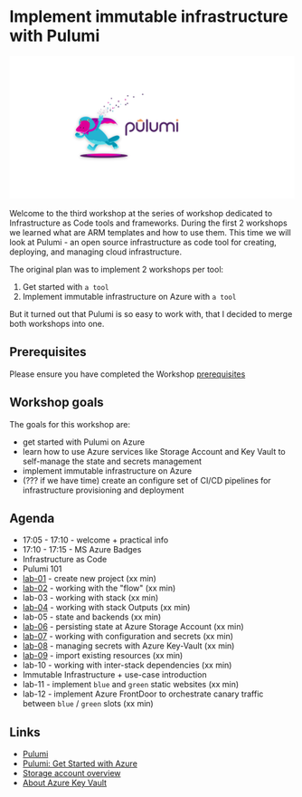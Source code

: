 # Implement immutable infrastructure with Pulumi

![logo](images/ws-logo.png)

Welcome to the third workshop at the series of workshop dedicated to Infrastructure as Code tools and frameworks. During the first 2 workshops we learned what are ARM templates and how to use them. This time we will look at Pulumi - an open source infrastructure as code tool for creating, deploying, and managing cloud infrastructure.

The original plan was to implement 2 workshops per tool:

1. Get started with `a tool`
2. Implement immutable infrastructure on Azure with `a tool`

 But it turned out that Pulumi is so easy to work with, that I decided to merge both workshops into one.

## Prerequisites

Please ensure you have completed the Workshop [prerequisites](prerequisites.md)

## Workshop goals

The goals for this workshop are:

* get started with Pulumi on Azure
* learn how to use Azure services like Storage Account and Key Vault  to self-manage the state and secrets management
* implement immutable infrastructure on Azure
* (??? if we have time) create an configure set of CI/CD pipelines for infrastructure provisioning and deployment

## Agenda

* 17:05 - 17:10 - welcome + practical info
* 17:10 - 17:15 - MS Azure Badges
* Infrastructure as Code
* Pulumi 101
* [lab-01](labs/lab-01/readme.md) - create new project (xx min)
* [lab-02](labs/lab-02/readme.md) - working with the "flow" (xx min)
* lab-03 - working with stack (xx min)
* [lab-04](labs/lab-04/readme.md) - working with stack Outputs (xx min)
* lab-05 - state and backends (xx min)
* [lab-06](labs/lab-06/readme.md) - persisting state at Azure Storage Account (xx min)
* [lab-07](labs/lab-07/readme.md) - working with configuration and secrets (xx min)
* [lab-08](labs/lab-08/readme.md) - managing secrets with Azure Key-Vault (xx min)
* [lab-09](labs/lab-09/readme.md) - import existing resources (xx min)
* lab-10 - working with inter-stack dependencies (xx min)
* Immutable Infrastructure + use-case introduction
* lab-11 - implement `blue` and `green` static websites (xx min)
* lab-12 - implement Azure FrontDoor to orchestrate canary traffic between `blue` / `green` slots  (xx min)

## Links

* [Pulumi](https://www.pulumi.com/)
* [Pulumi: Get Started with Azure](https://www.pulumi.com/docs/get-started/azure/)
* [Storage account overview](https://docs.microsoft.com/en-us/azure/storage/common/storage-account-overview?WT.mc_id=AZ-MVP-5003837)
* [About Azure Key Vault](https://docs.microsoft.com/en-us/azure/key-vault/general/overview?WT.mc_id=AZ-MVP-5003837)
